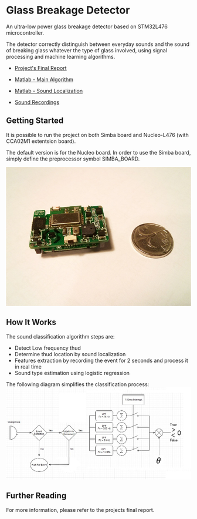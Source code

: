 # Glass Breakage Detector

An ultra-low power glass breakage detector based on STM32L476 microcontroller.

The detector correctly distinguish between everyday sounds and the sound of breaking glass whatever the type of glass involved, using signal processing and machine learning algorithms.

* [Project's Final Report](https://github.com/AssafAssaf/GlassBreakageDetector/blob/master/Final%20Report.pdf)

* [Matlab - Main Algorithm](https://github.com/AssafAssaf/GlassBreakageDetector/tree/master/Matlab/Main%20Algorithm)

* [Matlab - Sound Localization](https://github.com/AssafAssaf/GlassBreakageDetector/tree/master/Matlab/Sound%20Localization)

* [Sound Recordings](https://github.com/AssafAssaf/GlassBreakageDetector/tree/master/Matlab/Main%20Algorithm/Samples)



## Getting Started

It is possible to run the project on both Simba board and Nucleo-L476 (with CCA02M1 extentsion board).

The default version is for the Nucleo board. In order to use the Simba board, simply define the preprocessor symbol SIMBA_BOARD.


![Alt text](/SimbaBoard.jpg?raw=true "Title")


## How It Works

The sound classification algorithm steps are:
* Detect Low frequency thud
* Determine thud location by sound localization
* Features extraction by recording the event for 2 seconds and process it in real time
* Sound type estimation using logistic regression

The following diagram simplifies the classification process:
![Alt text](/Alg_Simplified.jpg?raw=true "Title")


## Further Reading

For more information, please refer to the projects final report.



